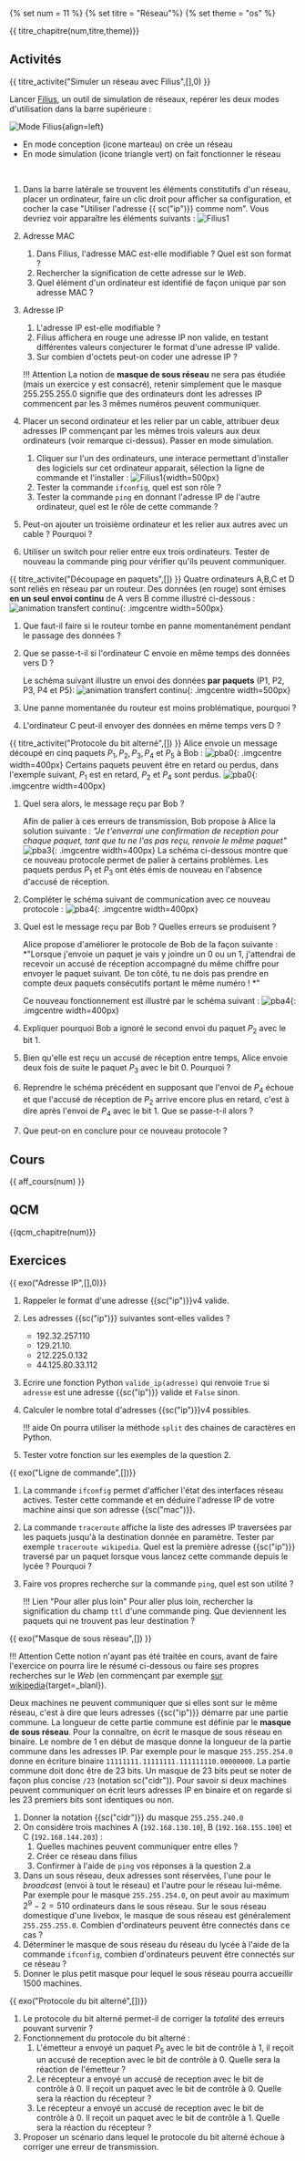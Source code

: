 
{% set num = 11 %}
{% set titre = "Réseau"%}
{% set theme = "os" %}

{{ titre_chapitre(num,titre,theme)}}
 
## Activités 

{{ titre_activite("Simuler un réseau avec Filius",[],0) }}

Lancer [Filius](https://www.lernsoftware-filius.de/), un outil de simulation de réseaux, repérer les deux modes d'utilisation dans la barre supérieure :

![Mode Filius](./images/C10/act1-0.png){align=left} 

* En mode conception (icone marteau) on crée un réseau
* En mode simulation (icone triangle vert) on fait fonctionner le réseau

<br>


1. Dans la barre latérale se trouvent les éléments constitutifs d'un réseau, placer un ordinateur, faire un clic droit pour afficher sa configuration, et cocher la case "Utiliser l'adresse {{ sc("ip")}} comme nom".
Vous devriez voir apparaître les éléments suivants :
![Filius1](./images/C10/act1-1.png)

2. Adresse MAC
    1. Dans Filius, l'adresse MAC est-elle modifiable ? Quel est son format ?
    2. Rechercher la signification de cette adresse sur le *Web*.
    3. Quel élément d'un ordinateur est identifié de façon unique par son adresse MAC ?

3. Adresse IP
    1. L'adresse IP est-elle modifiable ?
    2. Filius affichera en rouge une adresse IP non valide, en testant différentes valeurs conjecturer le format d'une adresse IP valide.
    3. Sur combien d'octets peut-on coder une adresse IP ?

    !!! Attention
        La notion de **masque de sous réseau** ne sera pas étudiée (mais un exercice y est consacré), retenir simplement que le masque 255.255.255.0 signifie que des ordinateurs dont les adresses IP commencent par les 3 mêmes numéros peuvent communiquer.

4. Placer un second ordinateur et les relier par un cable, attribuer deux adresses IP commençant par les mêmes trois valeurs aux deux ordinateurs (voir remarque ci-dessus). Passer en mode simulation.
    1. Cliquer sur l'un des ordinateurs, une interace permettant d'installer des logiciels sur cet ordinateur apparait, sélection la ligne de commande et l'installer :
    ![Filius1](./images/C10/act1-2.png){width=500px}
    2. Tester la commande `ifconfig`, quel est son rôle ?
    3. Tester la commande `ping` en donnant l'adresse IP de l'autre ordinateur, quel est le rôle de cette commande ?

5. Peut-on ajouter un troisième ordinateur et les relier aux  autres avec un cable ? Pourquoi ?

6. Utiliser un switch pour relier entre eux trois ordinateurs. Tester de nouveau la commande ping pour vérifier qu'ils peuvent communiquer.


{{ titre_activite("Découpage en paquets",[]) }}
Quatre ordinateurs A,B,C et D sont reliés en réseau par un routeur. Des données (en rouge) sont émises **en un seul envoi continu** de A vers B comme illustré ci-dessous :
![animation transfert continu](./images/C10/transfert.gif){: .imgcentre width=500px}

1. Que faut-il faire si le routeur tombe en panne momentanément pendant le passage des données ?
2. Que se passe-t-il si l'ordinateur C envoie en même temps des données vers D ?

    Le schéma suivant illustre un envoi des données **par paquets** (P1, P2, P3, P4 et P5):
    ![animation transfert continu](./images/C10/paquets.gif){: .imgcentre width=500px}

3. Une panne momentanée du routeur est moins problématique, pourquoi ?
4. L'ordinateur C peut-il envoyer des données en même temps vers D ? 


{{ titre_activite("Protocole du bit alterné",[]) }}
Alice envoie un message découpé en cinq paquets $P_1,P_2,P_3,P_4$ et $P_5$ à Bob :
![pba0](./images/C10/pba1.png){: .imgcentre width=400px}
Certains paquets peuvent être en retard ou perdus, dans l'exemple suivant, $P_1$ est en retard, $P_2$ et $P_4$ sont perdus. 
![pba0](./images/C10/pba2.png){: .imgcentre width=400px}

1. Quel sera alors, le message reçu par Bob ?

    Afin de palier à ces erreurs de transmission, Bob propose à Alice la solution suivante : *"Je t'enverrai une confirmation de reception pour chaque paquet, tant que tu ne l'as pas reçu, renvoie le même paquet"*
    ![pba3](./images/C10/pba3.png){: .imgcentre width=400px}
    La schéma ci-dessous montre que ce nouveau protocole permet de palier à certains problèmes. Les paquets perdus $P_1$ et $P_3$ ont étés émis de nouveau en l'absence d'accusé de réception.

2. Compléter le schéma suivant de communication avec ce nouveau protocole :
    ![pba4](./images/C10/pba4.png){: .imgcentre width=400px}
3. Quel est le message reçu par Bob ? Quelles erreurs se produisent ?

    Alice propose d'améliorer le protocole de Bob de la façon suivante : *"Lorsque j'envoie un paquet je vais y joindre un 0 ou un 1, j'attendrai de recevoir un accusé de réception accompagné du même chiffre pour envoyer le paquet suivant. De ton côté, tu ne dois pas prendre en compte deux paquets consécutifs portant le même numéro ! *"

    Ce nouveau fonctionnement est illustré par le schéma suivant :
    ![pba4](./images/C10/pba5.png){: .imgcentre width=400px}

4. Expliquer pourquoi Bob a ignoré le second envoi du paquet $P_2$ avec le bit 1.

5. Bien qu'elle est reçu un accusé de réception entre temps, Alice envoie deux fois de suite le paquet $P_3$ avec le bit 0. Pourquoi ?

6. Reprendre le schéma précédent en supposant que l'envoi de $P_4$ échoue et que l'accusé de réception de $P_2$ arrive encore plus en retard, c'est à dire après l'envoi de $P_4$ avec le bit 1. Que se passe-t-il alors ?

7. Que peut-on en conclure pour ce nouveau protocole ?

## Cours

{{ aff_cours(num) }}


## QCM

{{qcm_chapitre(num)}}


## Exercices

{{ exo("Adresse IP",[],0)}}

1. Rappeler le format d'une adresse {{sc("ip")}}v4 valide.
2. Les adresses {{sc("ip")}} suivantes sont-elles valides ?
    * 192.32.257.110
    * 129.21.10.
    * 212.225.0.132
    * 44.125.80.33.112
3. Ecrire une fonction Python `valide_ip(adresse)` qui  renvoie `True` si `adresse` est une adresse {{sc("ip")}} valide et `False` sinon.
4. Calculer le nombre total d'adresses {{sc("ip")}}v4 possibles.

    !!! aide
        On pourra utiliser la méthode `split` des chaines de caractères en Python.
        
4. Tester votre fonction sur les exemples de la question 2.

{{ exo("Ligne de commande",[])}}

1. La commande `ifconfig` permet d'afficher l'état des interfaces réseau actives. Tester cette commande et en déduire l'adresse IP de votre machine ainsi que son adresse {{sc("mac")}}.
2. La commande `traceroute` affiche la liste des adresses IP traversées par les paquets jusqu'à la destination donnée en paramètre. Tester par exemple `traceroute wikipedia`. Quel est la première adresse {{sc("ip")}} traversé par un paquet lorsque vous lancez cette commande depuis le lycée ? Pourquoi ?
3. Faire vos propres recherche sur la commande `ping`, quel est son utilité ?

    !!! Lien "Pour aller plus loin"
        Pour aller plus loin, rechercher la signification du champ `ttl` d'une commande ping. Que deviennent les paquets qui ne trouvent pas leur destination ?

{{ exo("Masque de sous réseau",[]) }}

!!! Attention
    Cette notion n'ayant pas été traitée en cours, avant de faire l'exercice on pourra lire le résumé ci-dessous ou faire ses propres recherches sur le *Web* (en commençant par exemple [sur wikipedia](https://fr.wikipedia.org/wiki/Sous-r%C3%A9seau){target=_blanl}).

Deux machines ne peuvent communiquer que si elles sont sur le même réseau, c'est à dire que leurs adresses {{sc("ip")}} démarre par une partie commune. La longueur de cette partie commune est définie par le **masque de sous réseau**. Pour la connaître, on écrit le masque de sous réseau en binaire. Le nombre de 1 en début de masque donne la longueur de la partie commune dans les adresses IP. Par exemple pour le masque `255.255.254.0` donne en écriture binaire `11111111.11111111.111111110.00000000`. La partie commune doit donc être de 23 bits. Un masque de 23 bits peut se noter de façon plus concise `/23` (notation sc("cidr")). Pour savoir si deux machines peuvent communiquer on écrit leurs adresses IP en binaire et on regarde si les 23 premiers bits sont identiques ou non.

1. Donner la notation {{sc("cidr")}} du masque `255.255.240.0`
2. On considère trois machines A (`192.168.130.10`), B (`192.168.155.100`) et C (`192.168.144.203`) :
    1. Quelles machines peuvent communiquer entre elles ?
    2. Créer ce réseau dans filius
    3. Confirmer à l'aide de `ping` vos réponses à la question 2.a
3. Dans un sous réseau, deux adresses sont réservées, l'une pour le *broadcast* (envoi à tout le réseau) et l'autre pour le réseau lui-même. Par exemple pour le masque `255.255.254.0`, on peut avoir au maximum $2^9-2=510$ ordinateurs dans le sous réseau. Sur le sous réseau domestique d'une livebox, le masque de sous réseau est généralement `255.255.255.0`. Combien d'ordinateurs peuvent être connectés dans ce cas ?
4. Déterminer le masque de sous réseau du réseau du lycée à l'aide de la commande `ifconfig`, combien d'ordinateurs peuvent être connectés sur ce réseau ?
5. Donner le plus petit masque pour lequel le sous réseau pourra accueillir 1500 machines.

{{ exo("Protocole du bit alterné",[])}}

1. Le protocole du bit alterné permet-il de corriger la *totalité* des erreurs pouvant survenir ?
2. Fonctionnement du protocole du bit alterné :
    1. L'émetteur a envoyé un paquet $P_5$ avec le bit de contrôle à 1, il reçoit un accusé de reception avec le bit de contrôle à 0. Quelle sera la réaction de l'émetteur ?
    2. Le récepteur a envoyé un accusé de reception avec le bit de contrôle à 0. Il reçoit un paquet avec le bit de contrôle à 0. Quelle sera la réaction du récepteur ?
    3. Le récepteur a envoyé un accusé de reception avec le bit de contrôle à 0. Il reçoit un paquet avec le bit de contrôle à 1. Quelle sera la réaction du récepteur ?
3. Proposer un scénario dans lequel le protocole du bit alterné échoue à corriger une erreur de transmission.
